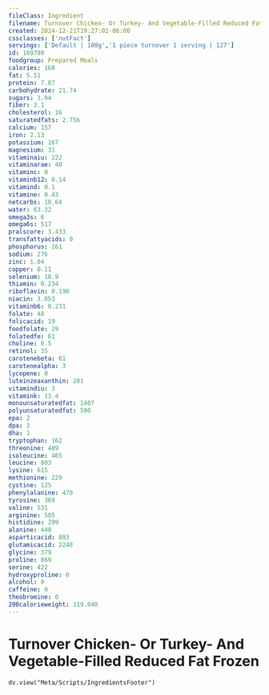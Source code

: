 ```yaml
---
fileClass: Ingredient
filename: Turnover Chicken- Or Turkey- And Vegetable-Filled Reduced Fat Frozen
created: 2024-12-21T19:27:02-06:00
cssclasses: ['nutFact']
servings: ['Default | 100g','1 piece turnover 1 serving | 127']
id: 169780
foodgroup: Prepared Meals
calories: 168
fat: 5.51
protein: 7.87
carbohydrate: 21.74
sugars: 3.94
fiber: 3.1
cholesterol: 16
saturatedfats: 2.756
calcium: 157
iron: 2.13
potassium: 167
magnesium: 31
vitaminaiu: 222
vitaminarae: 40
vitaminc: 0
vitaminb12: 0.14
vitamind: 0.1
vitamine: 0.43
netcarbs: 18.64
water: 63.32
omega3s: 6
omega6s: 517
pralscore: 3.433
transfattyacids: 0
phosphorus: 161
sodium: 276
zinc: 1.04
copper: 0.11
selenium: 18.9
thiamin: 0.234
riboflavin: 0.196
niacin: 3.053
vitaminb6: 0.231
folate: 48
folicacid: 19
foodfolate: 29
folatedfe: 61
choline: 8.5
retinol: 35
carotenebeta: 61
carotenealpha: 3
lycopene: 0
luteinzeaxanthin: 201
vitamindiu: 3
vitamink: 13.4
monounsaturatedfat: 1407
polyunsaturatedfat: 590
epa: 2
dpa: 3
dha: 1
tryptophan: 162
threonine: 409
isoleucine: 465
leucine: 803
lysine: 615
methionine: 229
cystine: 125
phenylalanine: 470
tyrosine: 369
valine: 531
arginine: 505
histidine: 299
alanine: 448
asparticacid: 803
glutamicacid: 2248
glycine: 379
proline: 869
serine: 422
hydroxyproline: 0
alcohol: 0
caffeine: 0
theobromine: 0
200calorieweight: 119.048
---
```


# Turnover Chicken- Or Turkey- And Vegetable-Filled Reduced Fat Frozen

```dataviewjs
dv.view("Meta/Scripts/IngredientsFooter")
```